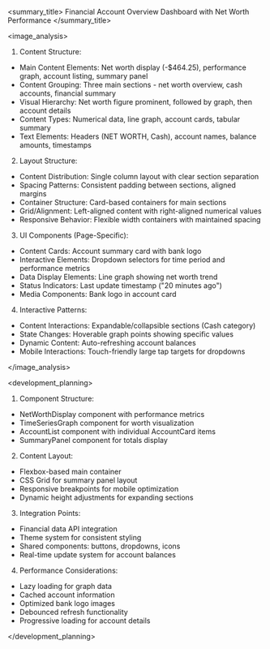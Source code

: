 <summary_title>
Financial Account Overview Dashboard with Net Worth Performance
</summary_title>

<image_analysis>
1. Content Structure:
- Main Content Elements: Net worth display (-$464.25), performance graph, account listing, summary panel
- Content Grouping: Three main sections - net worth overview, cash accounts, financial summary
- Visual Hierarchy: Net worth figure prominent, followed by graph, then account details
- Content Types: Numerical data, line graph, account cards, tabular summary
- Text Elements: Headers (NET WORTH, Cash), account names, balance amounts, timestamps

2. Layout Structure:
- Content Distribution: Single column layout with clear section separation
- Spacing Patterns: Consistent padding between sections, aligned margins
- Container Structure: Card-based containers for main sections
- Grid/Alignment: Left-aligned content with right-aligned numerical values
- Responsive Behavior: Flexible width containers with maintained spacing

3. UI Components (Page-Specific):
- Content Cards: Account summary card with bank logo
- Interactive Elements: Dropdown selectors for time period and performance metrics
- Data Display Elements: Line graph showing net worth trend
- Status Indicators: Last update timestamp ("20 minutes ago")
- Media Components: Bank logo in account card

4. Interactive Patterns:
- Content Interactions: Expandable/collapsible sections (Cash category)
- State Changes: Hoverable graph points showing specific values
- Dynamic Content: Auto-refreshing account balances
- Mobile Interactions: Touch-friendly large tap targets for dropdowns

</image_analysis>

<development_planning>
1. Component Structure:
- NetWorthDisplay component with performance metrics
- TimeSeriesGraph component for worth visualization
- AccountList component with individual AccountCard items
- SummaryPanel component for totals display

2. Content Layout:
- Flexbox-based main container
- CSS Grid for summary panel layout
- Responsive breakpoints for mobile optimization
- Dynamic height adjustments for expanding sections

3. Integration Points:
- Financial data API integration
- Theme system for consistent styling
- Shared components: buttons, dropdowns, icons
- Real-time update system for account balances

4. Performance Considerations:
- Lazy loading for graph data
- Cached account information
- Optimized bank logo images
- Debounced refresh functionality
- Progressive loading for account details

</development_planning>